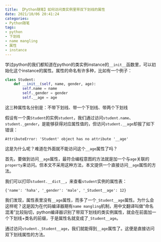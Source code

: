 ```yaml
---
title: 【Python随笔】如何访问类实例里带双下划线的属性
date: 2021/10/06 20:41:24
categories:
- Python随笔
tags:
- python
- 下划线
- name mangling
- 属性
- instance
---
```


学过python的我们都知道在python的类实例instance的`__init__`函数里，可以初始化这个instance的属性。属性的命名有许多种，比如有一个例子：

```python
class Student:
    def __init__(self, name, gender, age):
        self.name = name
        self._gender = gender
        self.__age = age
```

这三种属性名分别是：不带下划线、带一个下划线、带两个下划线

假设有一个类`Student`的实例`student`，我们通过访问`student.name`、`student._gender`，是能够获得对应属性值的，但访问`student.__age`却报了如下错误：

<!-- more -->

```text
AttributeError: 'Student' object has no attribute '__age'
```

这是为什么呢？难道在外面就不能访问这个`__age`属性了吗？

首先，要做到访问`__age`属性，最符合编程意图的方法就是加一个与`age`关联的`property`来访问。但本文不采用这种方法，本文提供一个直接访问`__age`属性的方法。

我们可以打印`student.__dict__`，来查看`student`实例的属性表：

```text
{'name': 'haha', '_gender': 'male', '_Student__age': 12}
```

我们发现，属性表里没有`__age`属性，而多了一个`_Student__age`属性。为什么会这样呢？这是因为在代码编译器期有`name mangling`机制，用中文翻译叫做“命名混淆”比较贴切，python编译器识别了带双下划线的类实例属性，就会在前面加一个下划线+类名的前缀，于是属性名就变成了`_Student__age`。

通过访问`student._Student__age`，我们就能得到`__age`属性了。这便是直接访问双下划线属性的方法。
